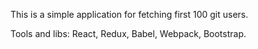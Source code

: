 This is a simple application for fetching first 100 git users.

Tools and libs: React, Redux, Babel, Webpack, Bootstrap.